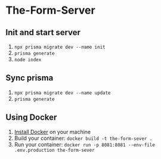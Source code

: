 # The-Form-Server

## Init and start server
1. `npx prisma migrate dev --name init`
2. `prisma generate`
3. `node index`

## Sync prisma
1. `npx prisma migrate dev --name update`
2. `prisma generate`

## Using Docker

1. [Install Docker](https://docs.docker.com/get-docker/) on your machine
2. Build your container: `docker build -t the-form-sever .`
3. Run your container: `docker run -p 8081:8081 --env-file .env.production the-form-sever`
